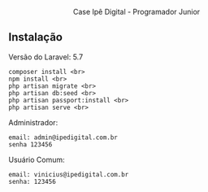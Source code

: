 <p align="center">Case Ipê Digital - Programador Junior</p>

## Instalação
Versão do Laravel: 5.7

    composer install <br>
    npm install <br>
    php artisan migrate <br>
    php artisan db:seed <br>
    php artisan passport:install <br>
    php artisan serve <br>

Administrador:

    email: admin@ipedigital.com.br
    senha 123456

Usuário Comum:

    email: vinicius@ipedigital.com.br
    senha: 123456